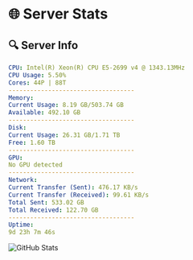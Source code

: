 # 🌐 Server Stats
## 🔍 Server Info
```yaml
CPU: Intel(R) Xeon(R) CPU E5-2699 v4 @ 1343.13MHz
CPU Usage: 5.50%
Cores: 44P | 88T
-----------------------------------
Memory:
Current Usage: 8.19 GB/503.74 GB
Available: 492.10 GB
-----------------------------------
Disk:
Current Usage: 26.31 GB/1.71 TB
Free: 1.60 TB
-----------------------------------
GPU:
No GPU detected
-----------------------------------
Network:
Current Transfer (Sent): 476.17 KB/s
Current Transfer (Received): 99.61 KB/s
Total Sent: 533.02 GB
Total Received: 122.70 GB
-----------------------------------
Uptime:
9d 23h 7m 46s
```
![GitHub Stats](https://img.shields.io/badge/Updated-2025-04-29_16:16:34-blue)